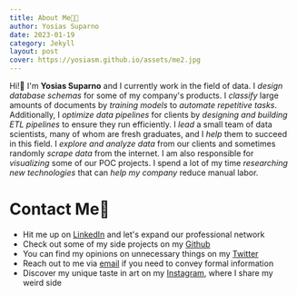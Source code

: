 ```yaml
---
title: About Me👨‍💻
author: Yosias Suparno
date: 2023-01-19
category: Jekyll
layout: post
cover: https://yosiasm.github.io/assets/me2.jpg
---
```


Hi!👋 I'm **Yosias Suparno** and I currently work in the field of data. I *design database schemas* for some of my company's products. I *classify* large amounts of documents by *training models* to *automate repetitive tasks*. Additionally, I *optimize data pipelines* for clients by *designing and building ETL pipelines* to ensure they run efficiently. I *lead* a small team of data scientists, many of whom are fresh graduates, and I *help* them to succeed in this field. I *explore and analyze data* from our clients and sometimes randomly *scrape data* from the internet. I am also responsible for *visualizing* some of our POC projects. I spend a lot of my time *researching new technologies* that can *help my company* reduce manual labor.

# Contact Me🤙
- Hit me up on [LinkedIn](https://www.linkedin.com/in/yosias-suparno-b4a162197/) and let's expand our professional network
- Check out some of my side projects on my [Github](https://github.com/yosiasm)
- You can find my opinions on unnecessary things on my [Twitter](https://twitter.com/yosiasem)
- Reach out to me via [email](mailto:yosiassuparno@gmail.com) if you need to convey formal information
- Discover my unique taste in art on my [Instagram](https://www.instagram.com/yosiasem/), where I share my weird side